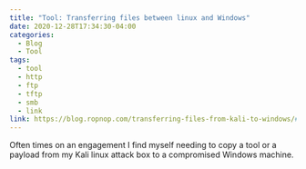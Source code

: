 ```yaml
---
title: "Tool: Transferring files between linux and Windows"
date: 2020-12-28T17:34:30-04:00
categories:
  - Blog
  - Tool
tags:
  - tool
  - http
  - ftp
  - tftp
  - smb
  - link
link: https://blog.ropnop.com/transferring-files-from-kali-to-windows/#setting-up-the-server
---
```


Often times on an engagement I find myself needing to copy a tool or a payload from my Kali linux attack box to a compromised Windows machine.

